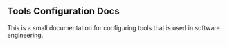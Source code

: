 ## Tools Configuration Docs

This is a small documentation for configuring tools that is used in software engineering.
